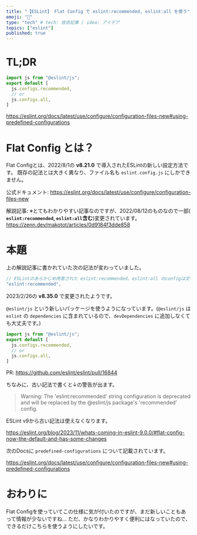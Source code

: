 ```yaml
---
title: "【ESLint】 Flat Config で eslint:recommended, eslint:all を使う"
emoji: "📜"
type: "tech" # tech: 技術記事 / idea: アイデア
topics: ["eslint"]
published: true
---
```


# TL;DR

```js:eslint.config.js
import js from "@eslint/js";
export default [
  js.configs.recommended,
  // or
  js.configs.all,
]
```

https://eslint.org/docs/latest/use/configure/configuration-files-new#using-predefined-configurations

# Flat Config とは？

Flat Configとは、2022/8/1の **v8.21.0** で導入されたESLintの新しい設定方法です。
既存の記法とは大きく異なり、ファイル名も `eslint.config.js` にしかできません。

公式ドキュメント:
https://eslint.org/docs/latest/use/configure/configuration-files-new

解説記事:
※とてもわかりやすい記事なのですが、2022/08/12のものなので一部(
**`eslint:recommended`, `eslint:all`含む**)変更されています。
https://zenn.dev/makotot/articles/0d9184f3dde858

# 本題

上の解説記事に書かれていた次の記法が変わっていました。

```js
// ESLintのあらかじめ用意された eslint:recommended、eslint:all のconfigは文字列で配列に含めることができる。
"eslint:recommended",
```

2023/2/26の **v8.35.0** で変更されたようです。

`@eslint/js` という新しいパッケージを使うようになっています。(`@eslint/js` は `eslint` の `dependencies` に含まれているので、`devDependencies` に追加しなくても大丈夫です。)

```js:eslint.config.js
import js from "@eslint/js";
export default [
  js.configs.recommended,
  // or
  js.configs.all,
]
```

PR:
https://github.com/eslint/eslint/pull/16844

ちなみに、古い記法で書くと↓の警告が出ます。

> Warning: The 'eslint:recommended' string configuration is deprecated and will be replaced by the @eslint/js package's 'recommended' config.

ESLint v9から古い記法は使えなくなります。

https://eslint.org/blog/2023/11/whats-coming-in-eslint-9.0.0/#flat-config-now-the-default-and-has-some-changes

次のDocsに `predefined-configurations` について記載されています。

https://eslint.org/docs/latest/use/configure/configuration-files-new#using-predefined-configurations

# おわりに

Flat Configを使っていてこの仕様に気が付いたのですが、まだ新しいこともあって情報が少ないですね…
ただ、かなりわかりやすく便利にはなっていたので、できるだけこちらを使うようにしたいです。
